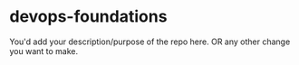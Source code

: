 # devops-foundations

You'd add your description/purpose of the repo here. OR any other change you want to make.
